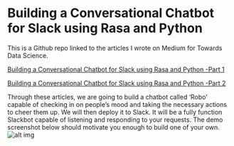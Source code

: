# Building a Conversational Chatbot for Slack using Rasa and Python

This is a Github repo linked to the articles I wrote on Medium for Towards Data Science.

[Building a Conversational Chatbot for Slack using Rasa and Python -Part 1](https://towardsdatascience.com/building-a-conversational-chatbot-for-slack-using-rasa-and-python-part-1-bca5cc75d32f)

[Building a Conversational Chatbot for Slack using Rasa and Python -Part 2](https://medium.com/@parulnith/building-a-conversational-chatbot-for-slack-using-rasa-and-python-part-2-ce7233f2e9e7)


Through these articles, we are going to build a chatbot called ‘Robo’ capable of checking in on people’s mood and taking the necessary actions to cheer them up. We will then deploy it to Slack. It will be a fully function Slackbot capable of listening and responding to your requests. The demo screenshot below should motivate you enough to build one of your own.
![alt img](https://github.com/parulnith/Building-a-Conversational-Chatbot-for-Slack-using-Rasa-and-Python/tree/master/gif)
